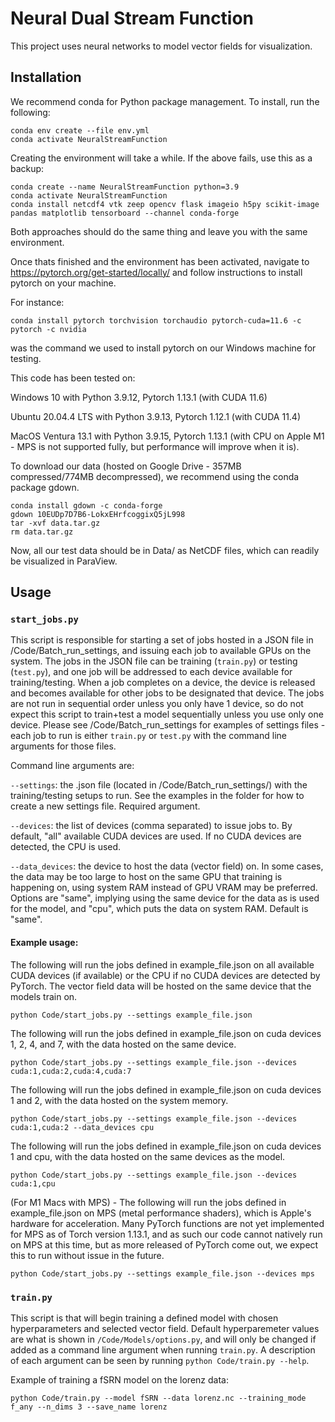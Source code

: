 # Neural Dual Stream Function
This project uses neural networks to model vector fields for visualization.


## Installation

We recommend conda for Python package management. To install, run the following:
```
conda env create --file env.yml
conda activate NeuralStreamFunction
```

Creating the environment will take a while. If the above fails, use this as a backup:
```
conda create --name NeuralStreamFunction python=3.9
conda activate NeuralStreamFunction
conda install netcdf4 vtk zeep opencv flask imageio h5py scikit-image pandas matplotlib tensorboard --channel conda-forge
```
Both approaches should do the same thing and leave you with the same environment.

Once thats finished and the environment has been activated, navigate to https://pytorch.org/get-started/locally/ and follow instructions to install pytorch on your machine.

For instance:
```
conda install pytorch torchvision torchaudio pytorch-cuda=11.6 -c pytorch -c nvidia
```

was the command we used to install pytorch on our Windows machine for testing.

This code has been tested on:

Windows 10 with Python 3.9.12, Pytorch 1.13.1 (with CUDA 11.6)

Ubuntu 20.04.4 LTS with Python 3.9.13, Pytorch 1.12.1 (with CUDA 11.4)

MacOS Ventura 13.1 with Python 3.9.15, Pytorch 1.13.1 (with CPU on Apple M1 - MPS is not supported fully, but performance will improve when it is). 

To download our data (hosted on Google Drive - 357MB compressed/774MB decompressed), we recommend using the conda package gdown.
```
conda install gdown -c conda-forge
gdown 10EUDp7D7B6-LokxEHrfcoggixQ5jL998
tar -xvf data.tar.gz
rm data.tar.gz
```
Now, all our test data should be in Data/ as NetCDF files, which can readily be visualized in ParaView.

## Usage

### ```start_jobs.py```
This script is responsible for starting a set of jobs hosted in a JSON file in /Code/Batch_run_settings, and issuing each job to available GPUs on the system. The jobs in the JSON file can be training (```train.py```) or testing (```test.py```), and one job will be addressed to each device available for training/testing. When a job completes on a device, the device is released and becomes available for other jobs to be designated that device. The jobs are not run in sequential order unless you only have 1 device, so do not expect this script to train+test a model sequentially unless you use only one device. Please see /Code/Batch_run_settings for examples of settings files - each job to run is either ```train.py``` or ```test.py``` with the command line arguments for those files.

Command line arguments are:

```--settings```: the .json file (located in /Code/Batch_run_settings/) with the training/testing setups to run. See the examples in the folder for how to create a new settings file. Required argument.

```--devices```: the list of devices (comma separated) to issue jobs to. By default, "all" available CUDA devices are used. If no CUDA devices are detected, the CPU is used. 

```--data_devices```: the device to host the data (vector field) on. In some cases, the data may be too large to host on the same GPU that training is happening on, using system RAM instead of GPU VRAM may be preferred. Options are "same", implying using the same device for the data as is used for the model, and "cpu", which puts the data on system RAM. Default is "same".

#### Example usage:

The following will run the jobs defined in example_file.json on all available CUDA devices (if available) or the CPU if no CUDA devices are detected by PyTorch. The vector field data will be hosted on the same device that the models train on.

```python Code/start_jobs.py --settings example_file.json```

The following will run the jobs defined in example_file.json on cuda devices 1, 2, 4, and 7, with the data hosted on the same device.

```python Code/start_jobs.py --settings example_file.json --devices cuda:1,cuda:2,cuda:4,cuda:7```

The following will run the jobs defined in example_file.json on cuda devices 1 and 2, with the data hosted on the system memory.

```python Code/start_jobs.py --settings example_file.json --devices cuda:1,cuda:2 --data_devices cpu```

The following will run the jobs defined in example_file.json on cuda devices 1 and cpu, with the data hosted on the same devices as the model.

```python Code/start_jobs.py --settings example_file.json --devices cuda:1,cpu```

(For M1 Macs with MPS) - The following will run the jobs defined in example_file.json on MPS (metal performance shaders), which is Apple's hardware for acceleration. Many PyTorch functions are not yet implemented for MPS as of Torch version 1.13.1, and as such our code cannot natively run on MPS at this time, but as more released of PyTorch come out, we expect this to run without issue in the future.

```python Code/start_jobs.py --settings example_file.json --devices mps```

### ```train.py```
This script is that will begin training a defined model with chosen hyperparameters and selected vector field. Default hyperparemeter values are what is shown in ```/Code/Models/options.py```, and will only be changed if added as a command line argument when running ```train.py```. A description of each argument can be seen by running ```python Code/train.py --help```. 

Example of training a fSRN model on the lorenz data:

```python Code/train.py --model fSRN --data lorenz.nc --training_mode f_any --n_dims 3 --save_name lorenz```
